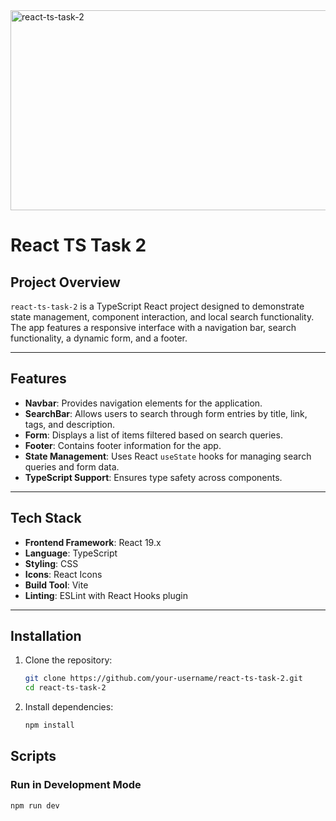 <img src="https://socialify.git.ci/Shantela21/react-ts-task-2/image?language=1&owner=1&name=1&stargazers=1&theme=Light" alt="react-ts-task-2" width="640" height="320" />

# React TS Task 2

## Project Overview

`react-ts-task-2` is a TypeScript React project designed to demonstrate state management, component interaction, and local search functionality. The app features a responsive interface with a navigation bar, search functionality, a dynamic form, and a footer.

---

## Features

- **Navbar**: Provides navigation elements for the application.
- **SearchBar**: Allows users to search through form entries by title, link, tags, and description.
- **Form**: Displays a list of items filtered based on search queries.
- **Footer**: Contains footer information for the app.
- **State Management**: Uses React `useState` hooks for managing search queries and form data.
- **TypeScript Support**: Ensures type safety across components.

---

## Tech Stack

- **Frontend Framework**: React 19.x
- **Language**: TypeScript
- **Styling**: CSS
- **Icons**: React Icons
- **Build Tool**: Vite
- **Linting**: ESLint with React Hooks plugin

---

## Installation

1. Clone the repository:

   ```bash
   git clone https://github.com/your-username/react-ts-task-2.git
   cd react-ts-task-2
2. Install dependencies:
   ```bash
   npm install


## Scripts

   ### Run in Development Mode
   ```bash
  npm run dev
